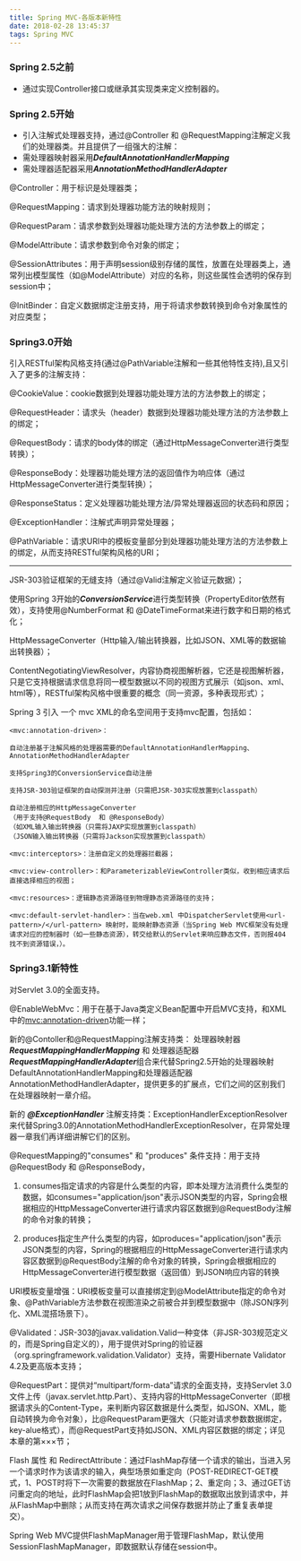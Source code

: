 ```yaml
---
title: Spring MVC-各版本新特性
date: 2018-02-28 13:45:37
tags: Spring MVC
---
```


### Spring 2.5之前
* 通过实现Controller接口或继承其实现类来定义控制器的。

### Spring 2.5开始
* 引入注解式处理器支持，通过@Controller 和 @RequestMapping注解定义我们的处理器类。并且提供了一组强大的注解：
* 需处理器映射器采用***DefaultAnnotationHandlerMapping***
* 需处理器适配器采用***AnnotationMethodHandlerAdapter***

@Controller：用于标识是处理器类；

@RequestMapping：请求到处理器功能方法的映射规则；

@RequestParam：请求参数到处理器功能处理方法的方法参数上的绑定；

@ModelAttribute：请求参数到命令对象的绑定；

@SessionAttributes：用于声明session级别存储的属性，放置在处理器类上，通常列出模型属性（如@ModelAttribute）对应的名称，则这些属性会透明的保存到session中；

@InitBinder：自定义数据绑定注册支持，用于将请求参数转换到命令对象属性的对应类型；

### Spring3.0开始
引入RESTful架构风格支持(通过@PathVariable注解和一些其他特性支持),且又引入了更多的注解支持：

@CookieValue：cookie数据到处理器功能处理方法的方法参数上的绑定；

@RequestHeader：请求头（header）数据到处理器功能处理方法的方法参数上的绑定；

@RequestBody：请求的body体的绑定（通过HttpMessageConverter进行类型转换）；

@ResponseBody：处理器功能处理方法的返回值作为响应体（通过HttpMessageConverter进行类型转换）；

@ResponseStatus：定义处理器功能处理方法/异常处理器返回的状态码和原因；

@ExceptionHandler：注解式声明异常处理器；

@PathVariable：请求URI中的模板变量部分到处理器功能处理方法的方法参数上的绑定，从而支持RESTful架构风格的URI；

---

JSR-303验证框架的无缝支持（通过@Valid注解定义验证元数据）；

使用Spring 3开始的***ConversionService***进行类型转换（PropertyEditor依然有效），支持使用@NumberFormat 和 @DateTimeFormat来进行数字和日期的格式化；

HttpMessageConverter（Http输入/输出转换器，比如JSON、XML等的数据输出转换器）；

ContentNegotiatingViewResolver，内容协商视图解析器，它还是视图解析器，只是它支持根据请求信息将同一模型数据以不同的视图方式展示（如json、xml、html等），RESTful架构风格中很重要的概念（同一资源，多种表现形式）；

Spring 3 引入 一个  mvc XML的命名空间用于支持mvc配置，包括如：

```
<mvc:annotation-driven>：

自动注册基于注解风格的处理器需要的DefaultAnnotationHandlerMapping、AnnotationMethodHandlerAdapter

支持Spring3的ConversionService自动注册

支持JSR-303验证框架的自动探测并注册（只需把JSR-303实现放置到classpath）

自动注册相应的HttpMessageConverter
（用于支持@RequestBody  和 @ResponseBody）
（如XML输入输出转换器（只需将JAXP实现放置到classpath）
（JSON输入输出转换器（只需将Jackson实现放置到classpath）

<mvc:interceptors>：注册自定义的处理器拦截器；

<mvc:view-controller>：和ParameterizableViewController类似，收到相应请求后直接选择相应的视图；

<mvc:resources>：逻辑静态资源路径到物理静态资源路径的支持；

<mvc:default-servlet-handler>：当在web.xml 中DispatcherServlet使用<url-pattern>/</url-pattern> 映射时，能映射静态资源（当Spring Web MVC框架没有处理请求对应的控制器时（如一些静态资源），转交给默认的Servlet来响应静态文件，否则报404找不到资源错误，）。
```



### Spring3.1新特性

对Servlet 3.0的全面支持。

@EnableWebMvc：用于在基于Java类定义Bean配置中开启MVC支持，和XML中的<mvc:annotation-driven>功能一样；

新的@Contoller和@RequestMapping注解支持类：
处理器映射器***RequestMappingHandlerMapping*** 和
处理器适配器***RequestMappingHandlerAdapter***组合来代替Spring2.5开始的处理器映射DefaultAnnotationHandlerMapping和处理器适配器AnnotationMethodHandlerAdapter，提供更多的扩展点，它们之间的区别我们在处理器映射一章介绍。

新的 ***@ExceptionHandler***  注解支持类：ExceptionHandlerExceptionResolver来代替Spring3.0的AnnotationMethodHandlerExceptionResolver，在异常处理器一章我们再详细讲解它们的区别。

@RequestMapping的"consumes" 和 "produces" 条件支持：用于支持@RequestBody 和 @ResponseBody，

1. consumes指定请求的内容是什么类型的内容，即本处理方法消费什么类型的数据，如consumes="application/json"表示JSON类型的内容，Spring会根据相应的HttpMessageConverter进行请求内容区数据到@RequestBody注解的命令对象的转换；

2. produces指定生产什么类型的内容，如produces="application/json"表示JSON类型的内容，Spring的根据相应的HttpMessageConverter进行请求内容区数据到@RequestBody注解的命令对象的转换，Spring会根据相应的HttpMessageConverter进行模型数据（返回值）到JSON响应内容的转换

URI模板变量增强：URI模板变量可以直接绑定到@ModelAttribute指定的命令对象、@PathVariable方法参数在视图渲染之前被合并到模型数据中（除JSON序列化、XML混搭场景下）。

@Validated：JSR-303的javax.validation.Valid一种变体（非JSR-303规范定义的，而是Spring自定义的），用于提供对Spring的验证器（org.springframework.validation.Validator）支持，需要Hibernate Validator 4.2及更高版本支持；

@RequestPart：提供对“multipart/form-data”请求的全面支持，支持Servlet 3.0文件上传（javax.servlet.http.Part）、支持内容的HttpMessageConverter（即根据请求头的Content-Type，来判断内容区数据是什么类型，如JSON、XML，能自动转换为命令对象），比@RequestParam更强大（只能对请求参数数据绑定，key-alue格式），而@RequestPart支持如JSON、XML内容区数据的绑定；详见本章的第×××节；

Flash 属性 和 RedirectAttribute：通过FlashMap存储一个请求的输出，当进入另一个请求时作为该请求的输入，典型场景如重定向（POST-REDIRECT-GET模式，1、POST时将下一次需要的数据放在FlashMap；2、重定向；3、通过GET访问重定向的地址，此时FlashMap会把1放到FlashMap的数据取出放到请求中，并从FlashMap中删除；从而支持在两次请求之间保存数据并防止了重复表单提交）。

Spring Web MVC提供FlashMapManager用于管理FlashMap，默认使用SessionFlashMapManager，即数据默认存储在session中。

 